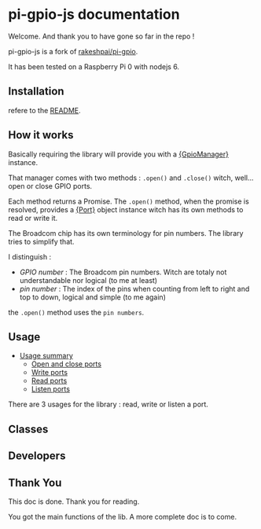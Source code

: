 # pi-gpio-js documentation

Welcome. And thank you to have gone so far in the repo !

pi-gpio-js is a fork of [rakeshpai/pi-gpio](https://github.com/rakeshpai/pi-gpio).

It has been tested on a Raspberry Pi 0 with nodejs 6.

## Installation

refere to the [README](https://github.com/EyeDive/pi-gpio-js/blob/master/README.md#installation).

## How it works

Basically requiring the library will provide you with a
[{GpioManager}](classes/GpioManager.md) instance.

That manager comes with two methods : `.open()` and `.close()` witch, well... open
or close GPIO ports.

Each method returns a Promise. The `.open()` method, when the promise is resolved,
provides a [{Port}](./classes/Port/Port.md) object instance witch has its own methods to read or write it.

The Broadcom chip has its own terminology for pin numbers. The library tries to simplify that.

I distinguish :
 - _GPIO number_ : The Broadcom pin numbers. Witch are totaly not understandable nor logical (to me at least)
 - _pin number_ : The index of the pins when counting from left to right and top to down, logical and
 simple (to me again)
 
the `.open()` method uses the `pin numbers`.

## Usage

 - [Usage summary](./usage/usage.md)
    - [Open and close ports](./usage/open-close-port.md)
    - [Write ports](./usage/write-port.md)
    - [Read ports](./usage/read-port.md)
    - [Listen ports](./usage/listen-port.md)

There are 3 usages for the library : read, write or listen a port.


## Classes

## Developers


## Thank You

This doc is done. Thank you for reading.

You got the main functions of the lib. A more complete doc is to come.

